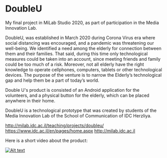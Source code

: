 # DoubleU
My final project in MiLab Studio 2020, as part of participation in the Media Innovation Lab.

DoubleU, was established in March 2020 during Corona Virus era where social distancing was encouraged, and a pandemic was threatening our well-being. We identified a need among the elderly for connection between them and their families. That said, during this time only technological measures could be taken into an account, since meeting friends and family could be too much of a risk. Moreover, not all elderly have the right knowledge to operate cellphones, computers, tablets or other technological devices. The purpose of the venture is to narrow the Elderly’s technological gap and help them be a part of today’s world.

Double U's product is consisted of an Android application for the volunteers, and a physical button for the elderly, which can be placed anywhere in their home.

DoubleU is a technological prototype that was created by students of the Media Innovation Lab of the School of Communication of IDC Herzliya. 

http://milab.idc.ac.il/teaching/projects/doubleu/
https://www.idc.ac.il/en/pages/home.aspx 
http://milab.idc.ac.il

Here is a short video about the product:

[![Alt text](https://img.youtube.com/vi/1jJ-Z_mN1_w/0.jpg)](https://youtu.be/1jJ-Z_mN1_w)
